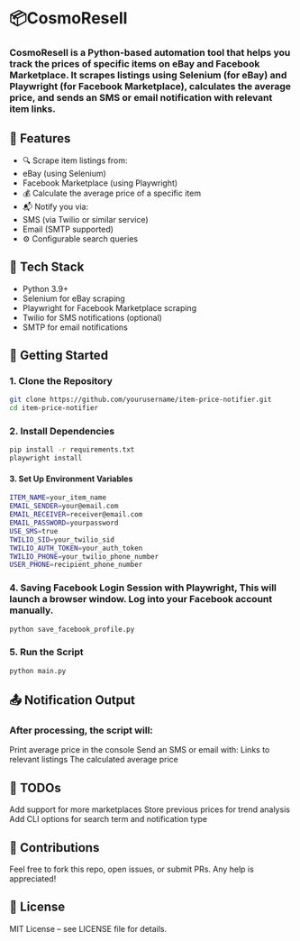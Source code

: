 # 📦CosmoResell

### CosmoResell is a Python-based automation tool that helps you track the prices of specific items on eBay and Facebook Marketplace. It scrapes listings using Selenium (for eBay) and Playwright (for Facebook Marketplace), calculates the average price, and sends an SMS or email notification with relevant item links.

## 🔧 Features

- 🔍 Scrape item listings from:
- eBay (using Selenium)
- Facebook Marketplace (using Playwright)
- 💰 Calculate the average price of a specific item
- 📬 Notify you via:
- SMS (via Twilio or similar service)
- Email (SMTP supported)
- ⚙️ Configurable search queries

## 🧰 Tech Stack

- Python 3.9+
- Selenium for eBay scraping
- Playwright for Facebook Marketplace scraping
- Twilio for SMS notifications (optional)
- SMTP for email notifications

## 🚀 Getting Started

### 1. Clone the Repository

 ```bash
git clone https://github.com/yourusername/item-price-notifier.git
cd item-price-notifier
```
### 2. Install Dependencies

```bash
pip install -r requirements.txt
playwright install
```

#### 3. Set Up Environment Variables

```bash
ITEM_NAME=your_item_name
EMAIL_SENDER=your@email.com
EMAIL_RECEIVER=receiver@email.com
EMAIL_PASSWORD=yourpassword
USE_SMS=true
TWILIO_SID=your_twilio_sid
TWILIO_AUTH_TOKEN=your_auth_token
TWILIO_PHONE=your_twilio_phone_number
USER_PHONE=recipient_phone_number
```
### 4. Saving Facebook Login Session with Playwright, This will launch a browser window. Log into your Facebook account manually.

```bash
python save_facebook_profile.py
```
### 5. Run the Script

```bash
python main.py
```
## 📤 Notification Output

### After processing, the script will:
  Print average price in the console
    Send an SMS or email with:
        Links to relevant listings
        The calculated average price

## 📌 TODOs

Add support for more marketplaces
Store previous prices for trend analysis
Add CLI options for search term and notification type

## 🤝 Contributions

Feel free to fork this repo, open issues, or submit PRs. Any help is appreciated!

## 📄 License

MIT License – see LICENSE file for details.

